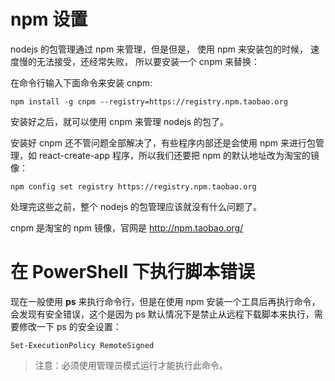 # npm 设置

nodejs 的包管理通过 npm 来管理，但是但是， 使用 npm 来安装包的时候， 速度慢的无法接受，还经常失败， 所以要安装一个 cnpm 来替换：

在命令行输入下面命令来安装 cnpm:
~~~text
npm install -g cnpm --registry=https://registry.npm.taobao.org
~~~

安装好之后，就可以使用 cnpm 来管理 nodejs 的包了。

安装好 cnpm 还不管问题全部解决了，有些程序内部还是会使用 npm 来进行包管理，如 react-create-app 程序，所以我们还要把 npm 的默认地址改为淘宝的镜像：

~~~text
npm config set registry https://registry.npm.taobao.org
~~~

处理完这些之前，整个 nodejs 的包管理应该就没有什么问题了。


cnpm 是淘宝的 npm 镜像，官网是 <http://npm.taobao.org/>

# 在 PowerShell 下执行脚本错误

现在一般使用 **ps** 来执行命令行，但是在使用 npm 安装一个工具后再执行命令，会发现有安全错误，这个是因为 ps 默认情况下是禁止从远程下载脚本来执行，需要修改一下 ps 的安全设置：

~~~text
Set-ExecutionPolicy RemoteSigned
~~~

> 注意：必须使用管理员模式运行才能执行此命令。
